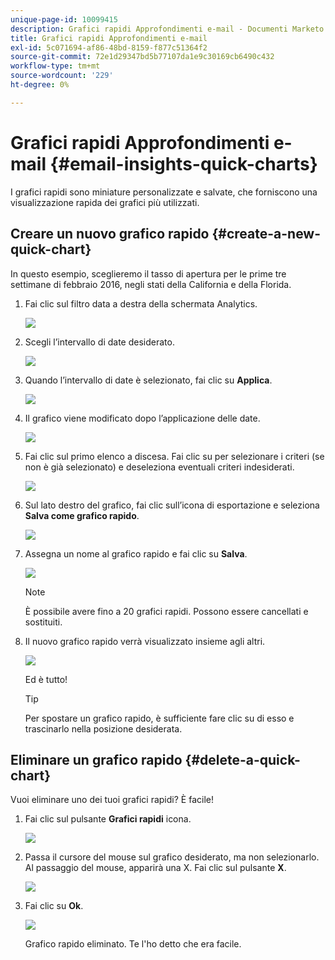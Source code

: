 ```yaml
---
unique-page-id: 10099415
description: Grafici rapidi Approfondimenti e-mail - Documenti Marketo - Documentazione del prodotto
title: Grafici rapidi Approfondimenti e-mail
exl-id: 5c071694-af86-48bd-8159-f877c51364f2
source-git-commit: 72e1d29347bd5b77107da1e9c30169cb6490c432
workflow-type: tm+mt
source-wordcount: '229'
ht-degree: 0%

---
```


# Grafici rapidi Approfondimenti e-mail {#email-insights-quick-charts}

I grafici rapidi sono miniature personalizzate e salvate, che forniscono una visualizzazione rapida dei grafici più utilizzati.

## Creare un nuovo grafico rapido {#create-a-new-quick-chart}

In questo esempio, sceglieremo il tasso di apertura per le prime tre settimane di febbraio 2016, negli stati della California e della Florida.

1. Fai clic sul filtro data a destra della schermata Analytics.

   ![](assets/one-1.png)

1. Scegli l’intervallo di date desiderato.

   ![](assets/two-2.png)

1. Quando l’intervallo di date è selezionato, fai clic su **Applica**.

   ![](assets/three-2.png)

1. Il grafico viene modificato dopo l’applicazione delle date.

   ![](assets/four.png)

1. Fai clic sul primo elenco a discesa. Fai clic su per selezionare i criteri (se non è già selezionato) e deseleziona eventuali criteri indesiderati.

   ![](assets/5.png)

1. Sul lato destro del grafico, fai clic sull’icona di esportazione e seleziona **Salva come grafico rapido**.

   ![](assets/six.png)

1. Assegna un nome al grafico rapido e fai clic su **Salva**.

   ![](assets/seven.png)

   >[!NOTE]
   >
   >È possibile avere fino a 20 grafici rapidi. Possono essere cancellati e sostituiti.

1. Il nuovo grafico rapido verrà visualizzato insieme agli altri.

   ![](assets/8.png)

   Ed è tutto!

   >[!TIP]
   >
   >Per spostare un grafico rapido, è sufficiente fare clic su di esso e trascinarlo nella posizione desiderata.

## Eliminare un grafico rapido {#delete-a-quick-chart}

Vuoi eliminare uno dei tuoi grafici rapidi? È facile!

1. Fai clic sul pulsante **Grafici rapidi** icona.

   ![](assets/nine.png)

1. Passa il cursore del mouse sul grafico desiderato, ma non selezionarlo. Al passaggio del mouse, apparirà una X. Fai clic sul pulsante **X**.

   ![](assets/ten.png)

1. Fai clic su **Ok**.

   ![](assets/eleven.png)

   Grafico rapido eliminato. Te l&#39;ho detto che era facile.
